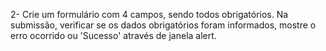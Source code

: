 2- Crie um formulário com 4 campos, sendo todos obrigatórios. Na submissão, verificar se os dados obrigatórios foram informados, mostre o erro ocorrido ou 'Sucesso' através de janela alert.